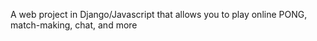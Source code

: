 A web project in Django/Javascript that allows you to play online PONG, match-making, chat, and more 

